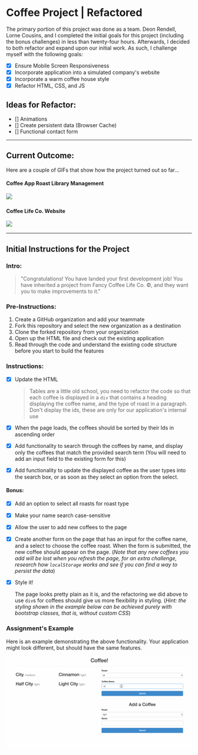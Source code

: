 # Coffee Project | Refactored

The primary portion of this project was done as a team.  Deon Rendell, Lorne Cousins, and I completed the initial goals for this project (including the bonus challenges) in less than twenty-four hours.  Afterwards, I decided to both refactor and expand upon our initial work.  As such, I challenge myself with the following goals:
- [X] Ensure Mobile Screen Responsiveness 
- [X] Incorporate application into a simulated company's website 
- [X] Incorporate a warm coffee house style 
- [X] Refactor HTML, CSS, and JS 

## Ideas for Refactor:
- [] Animations 
- [] Create persistent data (Browser Cache)
- [] Functional contact form

---

## Current Outcome:
Here are a couple of GIFs that show how the project turned out so far...
#### Coffee App Roast Library Management 
![](img/CoffeeApp_RoastView.gif)
#### Coffee Life Co. Website
![](img/CoffeeApp_WebsiteView.gif)

---

## Initial Instructions for the Project
### Intro:
> "Congratulations! You have landed your first development job! You have inherited a project from Fancy Coffee Life Co.  &copy;, and they want you to make improvements to it."

### Pre-Instructions:
1. Create a GitHub organization and add your teammate
2. Fork this repository and select the new organization as a destination
3. Clone the forked repository from your organization
4. Open up the HTML file and check out the existing application
5. Read through the code and understand the existing code structure before you start to build the features

### Instructions:
- [X] Update the HTML

    > Tables are a little old school, you need to refactor the code so that each coffee is displayed in a `div` that contains a heading displaying the coffee name, and the type of roast in a paragraph. Don't display the ids, these are only for our application's internal use

- [X] When the page loads, the coffees should be sorted by their Ids in ascending order

- [X] Add functionality to search through the coffees by name, and display only the coffees that match the provided search term (You will need to add an input field to the existing form for this)

- [X] Add functionality to update the displayed coffee as the user types into the search box, or as soon as they select an option from the select.

#### Bonus:

- [X] Add an option to select all roasts for roast type
- [X] Make your name search case-sensitive
- [X] Allow the user to add new coffees to the page
- [X] Create another form on the page that has an input for the coffee name, and a select to choose the coffee roast. When the form is submitted, the new coffee should appear on the page. (*Note that any new coffees you add will be lost when you refresh the page, for an extra challenge, research how `localStorage` works and see if you can find a way to persist the data*)
- [X] Style it!

    The page looks pretty plain as it is, and the refactoring we did above to use `div`s for coffees should give us more flexibility in styling. (*Hint: the styling shown in the example below can be achieved purely with bootstrap classes, that is, without custom CSS*)

### Assignment's Example

Here is an example demonstrating the above functionality. Your application might
look different, but should have the same features.

![Cofee Project Demo](archive/demo.gif)
